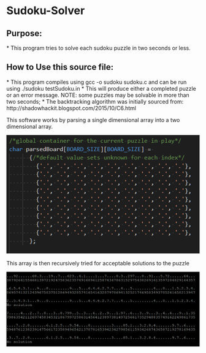 # Sudoku-Solver

<h2>Purpose:</h2>                                              
*  This program tries to solve each sudoku puzzle in   
 two seconds or less.    
  
<h2>How to Use this source file:</h2>                          
*  This program compiles using gcc -o sudoku sudoku.c
  and can be run using ./sudoku testSudoku.in             
*  This will produce either a completed puzzle or an   
  error message.                                      
NOTE: some puzzles may be solvable in more than two   
      seconds;                                        
*  The backtracking algorithm was initially sourced from:  
  http://shadowhackit.blogspot.com/2015/10/C6.html    
  
  This software works by parsing a single dimensional array into a two dimensional array.
   
  ![parsed board image](https://github.com/ronaldrespinoza/Sudoku-Solver/blob/master/img/sudoku_ParsedBoard.png)
  
  This array is then recursively tried for acceptable solutions to the puzzle
  
  ![example output](https://github.com/ronaldrespinoza/Sudoku-Solver/blob/master/img/sudoku_ExampleOutput.png)
